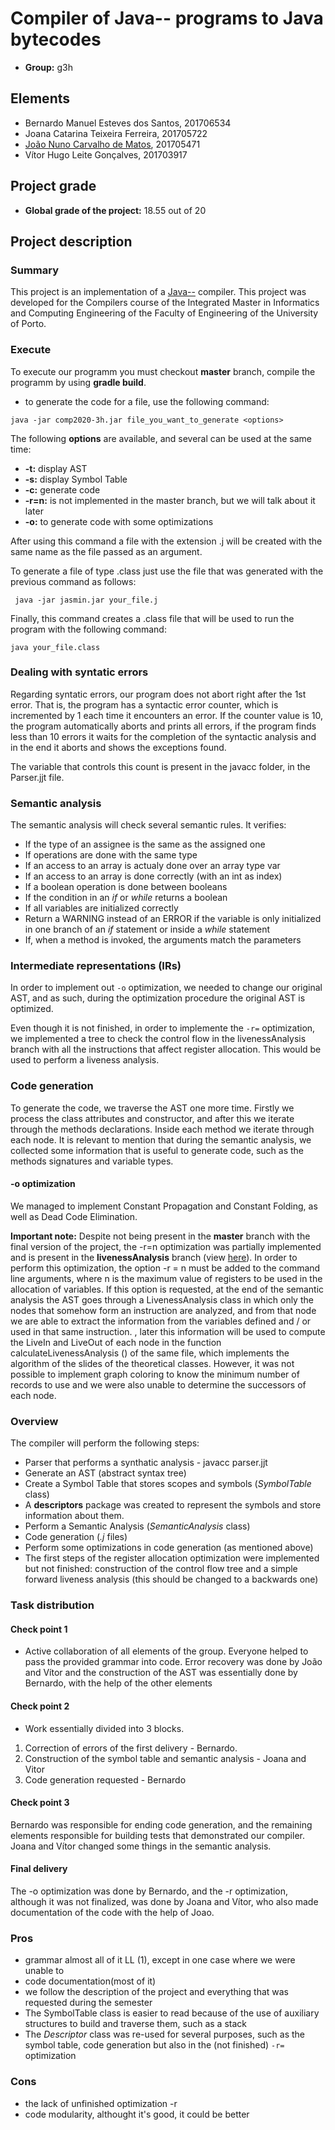 # Compiler of Java-- programs to Java bytecodes

* **Group:** g3h

## Elements
* Bernardo Manuel Esteves dos Santos, 201706534 
* Joana Catarina Teixeira Ferreira, 201705722 
* [João Nuno Carvalho de Matos](https://github.com/joaonmatos), 201705471
* Vítor Hugo Leite Gonçalves, 201703917 

## Project grade
* **Global grade of the project:** 18.55 out of 20

## Project description

### Summary
This project is an implementation of a [Java--](https://cs.fit.edu/~ryan/cse4251/mini_java_grammar.html) compiler. 
This project was developed for the Compilers course of the Integrated Master in Informatics and Computing Engineering of the Faculty of Engineering of the University of Porto.

### Execute
To execute our programm you must checkout **master** branch, compile the programm by using **gradle build**.
* to generate the code for a file, use the following command:
```
java -jar comp2020-3h.jar file_you_want_to_generate <options>
```
The following **options** are available, and several can be used at the same time:
* **-t:** display AST
* **-s:** display Symbol Table
* **-c:** generate code
* **-r=n:** is not implemented in the master branch, but we will talk about it later
* **-o:** to generate code with some optimizations

After using this command a file with the extension .j will be created with the same name as the file passed as an argument.

To generate a file of type .class just use the file that was generated with the previous command as follows:

```
 java -jar jasmin.jar your_file.j 
```

Finally, this command creates a .class file that will be used to run the program with the following command:

```
java your_file.class
```

### Dealing with syntatic errors
Regarding syntatic errors, our program does not abort right after the 1st error. That is, the program has a syntactic error counter, which is incremented by 1 each time it encounters an error. If the counter value is 10, the program automatically aborts and prints all errors, if the program finds less than 10 errors it waits for the completion of the syntactic analysis and in the end it aborts and shows the exceptions found.

The variable that controls this count is present in the javacc folder, in the Parser.jjt file.


### Semantic analysis
The semantic analysis will check several semantic rules.
It verifies:
* If the type of an assignee is the same as the assigned one
* If operations are done with the same type
* If an access to an array is actualy done over an array type var
* If an access to an array is done correctly (with an int as index)
* If a boolean operation is done between booleans
* If the condition in an *if* or *while* returns a boolean
* If all variables are initialized correctly
* Return a WARNING instead of an ERROR if the variable is only initialized in one branch of an *if* statement or inside a *while* statement
* If, when a method is invoked, the arguments match the parameters


### Intermediate representations (IRs)
In order to implement out ```-o``` optimization, we needed to change our original AST, and as such, during the optimization procedure the original AST is optimized.

Even though it is not finished, in order to implemente the ```-r=``` optimization, we implemented a tree to check the control flow in the livenessAnalysis branch with all the instructions that affect register allocation. This would be used to perform a liveness analysis.



### Code generation

To generate the code, we traverse the AST one more time.
Firstly we process the class attributes and constructor, and after this we iterate through the methods declarations. Inside each method we iterate through each node.
It is relevant to mention that during the semantic analysis, we collected some information that is useful to generate code, such as the methods signatures and variable types.

#### -o optimization
We managed to implement Constant Propagation and Constant Folding, as well as Dead Code Elimination.

**Important note:**
Despite not being present in the **master** branch with the final version of the project, the -r=n optimization was partially implemented and is present in the **livenessAnalysis** branch (view [here](https://bitbucket.org/specsfeup/comp2020-3h/src/livenessAnalysis/)).
In order to perform this optimization, the option -r = n must be added to the command line arguments, where n is the maximum value of registers to be used in the allocation of variables.
If this option is requested, at the end of the semantic analysis the AST goes through a LivenessAnalysis class in which only the nodes that somehow form an instruction are analyzed, and from that node we are able to extract the information from the variables defined and / or used in that same instruction. , later this information will be used to compute the LiveIn and LiveOut of each node in the function calculateLivenessAnalysis () of the same file, which implements the algorithm of the slides of the theoretical classes. However, it was not possible to implement graph coloring to know the minimum number of records to use and we were also unable to determine the successors of each node.


### Overview
The compiler will perform the following steps:
* Parser that performs a synthatic analysis - javacc parser.jjt 
* Generate an AST (abstract syntax tree)
* Create a Symbol Table that stores scopes and symbols (*SymbolTable* class)
* A **descriptors** package was created to represent the symbols and store information about them. 
* Perform a Semantic Analysis (*SemanticAnalysis* class)
* Code generation (*.j* files)
* Perform some optimizations in code generation (as mentioned above)
* The first steps of the register allocation optimization were implemented but not finished: construction of the control flow tree and a simple forward liveness analysis (this should be changed to a backwards one)


    
### Task distribution

#### Check point 1
* Active collaboration of all elements of the group.
Everyone helped to pass the provided grammar into code.
Error recovery was done by João and Vítor and the construction of the AST was essentially done by Bernardo, with the help of the other elements
#### Check point 2
* Work essentially divided into 3 blocks.
1. Correction of errors of the first delivery - Bernardo.
2. Construction of the symbol table and semantic analysis - Joana and Vitor
3. Code generation requested - Bernardo
#### Check point 3
Bernardo was responsible for ending code generation, and the remaining elements responsible for building tests that demonstrated our compiler. Joana and Vítor changed some things in the semantic analysis.
#### Final delivery
The -o optimization was done by Bernardo, and the -r optimization, although it was not finalized, was done by Joana and Vítor, who also made documentation of the code with the help of Joao.

### Pros
* grammar almost all of it LL (1), except in one case where we were unable to
* code documentation(most of it)
* we follow the description of the project and everything that was requested during the semester
* The SymbolTable class is easier to read because of the use of auxiliary structures to build and traverse them, such as a stack
* The *Descriptor* class was re-used for several purposes, such as the symbol table, code generation but also in the (not finished) ```-r=``` optimization

### Cons
* the lack of unfinished optimization -r
* code modularity, althought it's good, it could be better
